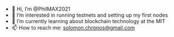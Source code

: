- 👋 Hi, I’m @PhilMAX2021
- 👀 I’m interested in running testnets and setting up my first nodes
- 🌱 I’m currently learning about blockchain technology at the MIT
- 📫 How to reach me: solomon.chronos@gmail.com

<!---
PhilMAX2021/PhilMAX2021 is a ✨ special ✨ repository because its `README.md` (this file) appears on your GitHub profile.
You can click the Preview link to take a look at your changes.
--->
